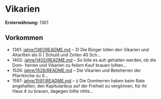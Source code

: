 # Vikarien

**Ersterwähnung:** 1361

## Vorkommen
- 1361: [jahre/1361/README.md](../jahre/1361/README.md) – 3) Die Bürger ſollen den Vikarien und Altariſten als G |
Schuld und Zinſen 40 Sch...
- 1402: [jahre/1402/README.md](../jahre/1402/README.md) – So ſolle es auh gehalten werden, ob die Dom-
herren und Vikarien zu feilem Kauf brauen ſollten...
- 1526: [jahre/1526/README.md](../jahre/1526/README.md) – Die Vikarien und Beteherren der Pfarrkirche zu
S...
- 1597: [jahre/1597/README.md](../jahre/1597/README.md) – ÿ Die Domherren haben beim Rate angehalten, den
Kapitularibus auf der Freiheit zu vergönnen, für ihr Haus
4 zu brauen, dagegen ſollte nihts...
